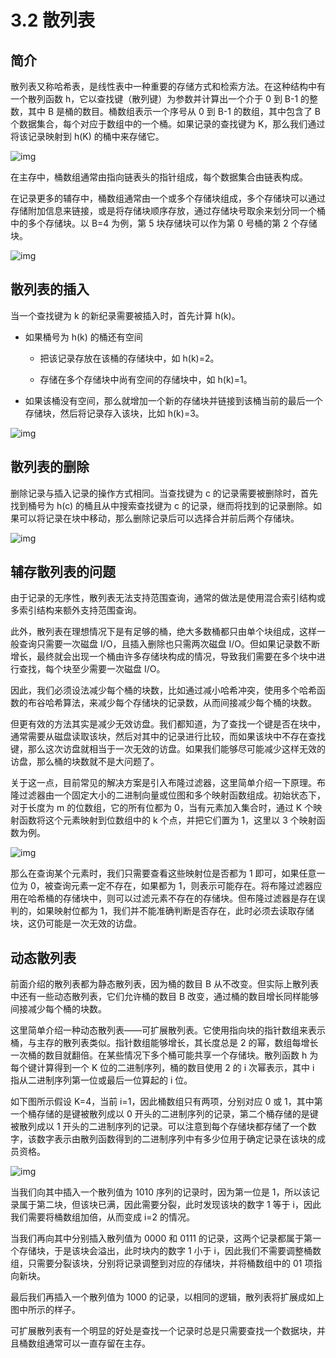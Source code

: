 # 3.2 散列表

## 简介

散列表又称哈希表，是线性表中一种重要的存储方式和检索方法。在这种结构中有一个散列函数 h，它以查找键（散列键）为参数并计算出一个介于 0 到 B-1 的整数，其中 B 是桶的数目。桶数组表示一个序号从 0 到 B-1 的数组，其中包含了 B 个数据集合，每个对应于数组中的一个桶。如果记录的查找键为 K，那么我们通过将该记录映射到 h(K) 的桶中来存储它。

![img](https://obbusiness-private.oss-cn-shanghai.aliyuncs.com/doc/img/kernel-quickstart/V1.0.0/zh-CN/3.index-structure/3.hash-table-06.png)

在主存中，桶数组通常由指向链表头的指针组成，每个数据集合由链表构成。

在记录更多的辅存中，桶数组通常由一个或多个存储块组成，多个存储块可以通过存储附加信息来链接，或是将存储块顺序存放，通过存储块号取余来划分同一个桶中的多个存储块。以 B=4 为例，第 5 块存储块可以作为第 0 号桶的第 2 个存储块。

![img](https://obbusiness-private.oss-cn-shanghai.aliyuncs.com/doc/img/kernel-quickstart/V1.0.0/zh-CN/3.index-structure/3.hash-table-01.png)

## 散列表的插入

当一个查找键为 k 的新纪录需要被插入时，首先计算 h(k)。

- 如果桶号为 h(k) 的桶还有空间

  - 把该记录存放在该桶的存储块中，如 h(k)=2。

  - 存储在多个存储块中尚有空间的存储块中，如 h(k)=1。

- 如果该桶没有空间，那么就增加一个新的存储块并链接到该桶当前的最后一个存储块，然后将记录存入该块，比如 h(k)=3。

![img](https://obbusiness-private.oss-cn-shanghai.aliyuncs.com/doc/img/kernel-quickstart/V1.0.0/zh-CN/3.index-structure/3.hash-table-02.png)

## 散列表的删除

删除记录与插入记录的操作方式相同。当查找键为 c 的记录需要被删除时，首先找到桶号为 h(c) 的桶且从中搜索查找键为 c 的记录，继而将找到的记录删除。如果可以将记录在块中移动，那么删除记录后可以选择合并前后两个存储块。

![img](https://obbusiness-private.oss-cn-shanghai.aliyuncs.com/doc/img/kernel-quickstart/V1.0.0/zh-CN/3.index-structure/3.hash-table-03.png)

## 辅存散列表的问题

由于记录的无序性，散列表无法支持范围查询，通常的做法是使用混合索引结构或多索引结构来额外支持范围查询。

此外，散列表在理想情况下是有足够的桶，绝大多数桶都只由单个块组成，这样一般查询只需要一次磁盘 I/O，且插入删除也只需两次磁盘 I/O。但如果记录数不断增长，最终就会出现一个桶由许多存储块构成的情况，导致我们需要在多个块中进行查找，每个块至少需要一次磁盘 I/O。

因此，我们必须设法减少每个桶的块数，比如通过减小哈希冲突，使用多个哈希函数的布谷哈希算法，来减少每个存储块的记录数，从而间接减少每个桶的块数。

但更有效的方法其实是减少无效访盘。我们都知道，为了查找一个键是否在块中，通常需要从磁盘读取该块，然后对其中的记录进行比较，而如果该块中不存在查找键，那么这次访盘就相当于一次无效的访盘。如果我们能够尽可能减少这样无效的访盘，那么桶的块数就不是大问题了。

关于这一点，目前常见的解决方案是引入布隆过滤器，这里简单介绍一下原理。布隆过滤器由一个固定大小的二进制向量或位图和多个映射函数组成。初始状态下，对于长度为 m 的位数组，它的所有位都为 0，当有元素加入集合时，通过 K 个映射函数将这个元素映射到位数组中的 k 个点，并把它们置为 1，这里以 3 个映射函数为例。

![img](https://obbusiness-private.oss-cn-shanghai.aliyuncs.com/doc/img/kernel-quickstart/V1.0.0/zh-CN/3.index-structure/3.hash-table-04.png)

那么在查询某个元素时，我们只需要查看这些映射位是否都为 1 即可，如果任意一位为 0，被查询元素一定不存在，如果都为 1，则表示可能存在。将布隆过滤器应用在哈希桶的存储块中，则可以过滤元素不存在的存储块。但布隆过滤器是存在误判的，如果映射位都为 1，我们并不能准确判断是否存在，此时必须去读取存储块，这仍可能是一次无效的访盘。

## 动态散列表

前面介绍的散列表都为静态散列表，因为桶的数目 B 从不改变。但实际上散列表中还有一些动态散列表，它们允许桶的数目 B 改变，通过桶的数目增长同样能够间接减少每个桶的块数。

这里简单介绍一种动态散列表——可扩展散列表。它使用指向块的指针数组来表示桶，与主存的散列表类似。指针数组能够增长，其长度总是 2 的幂，数组每增长一次桶的数目就翻倍。在某些情况下多个桶可能共享一个存储块。散列函数 h 为每个键计算得到一个 K 位的二进制序列，桶的数目使用 2 的 i 次幂表示，其中 i 指从二进制序列第一位或最后一位算起的 i 位。

如下图所示假设 K=4，当前 i=1，因此桶数组只有两项，分别对应 0 或 1，其中第一个桶存储的是键被散列成以 0 开头的二进制序列的记录，第二个桶存储的是键被散列成以 1 开头的二进制序列的记录。可以注意到每个存储块都存储了一个数字，该数字表示由散列函数得到的二进制序列中有多少位用于确定记录在该块的成员资格。

![img](https://obbusiness-private.oss-cn-shanghai.aliyuncs.com/doc/img/kernel-quickstart/V1.0.0/zh-CN/3.index-structure/3.hash-table-05.png)

当我们向其中插入一个散列值为 1010 序列的记录时，因为第一位是 1，所以该记录属于第二块，但该块已满，因此需要分裂，此时发现该块的数字 1 等于 i，因此我们需要将桶数组加倍，从而变成 i=2 的情况。

当我们再向其中分别插入散列值为 0000 和 0111 的记录，这两个记录都属于第一个存储块，于是该块会溢出，此时块内的数字 1 小于 i，因此我们不需要调整桶数组，只需要分裂该块，分别将记录调整到对应的存储块，并将桶数组中的 01 项指向新块。

最后我们再插入一个散列值为 1000 的记录，以相同的逻辑，散列表将扩展成如上图中所示的样子。

可扩展散列表有一个明显的好处是查找一个记录时总是只需要查找一个数据块，并且桶数组通常可以一直存留在主存。
